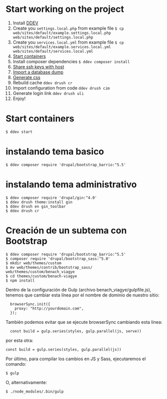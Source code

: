 # Start working on the project

1. Install [DDEV](https://ddev.readthedocs.io/en/latest/users/install/ddev-installation/)
2. Create you `settings.local.php` from example file `$ cp web/sites/default/example.settings.local.php web/sites/default/settings.local.php`
3. Create you `services.local.yml` from example file `$ cp web/sites/default/example.services.local.yml web/sites/default/services.local.yml`
4. [Start containers](#start-containers)
5. Install composer dependencies `$ ddev composer install`
6. [Share ssh keys with host](#share-ssh-keys-with-host)
7. [Import a database dump](#import-a-database-dump)
8. [Generate css](#run-watcher-for-compiling-css)
9. Rebuild cache `ddev drush cr`
10. Import configuration from code `ddev drush cim`
11. Generate login link `ddev drush uli`
12. Enjoy!

# Start containers
```shell
$ ddev start
```

# instalando tema basico
```shell
$ ddev composer require 'drupal/bootstrap_barrio:^5.5'
```

# instalando tema administrativo
```shell
$ ddev composer require 'drupal/gin:^4.0'
$ ddev drush theme:install gin
$ ddev drush en gin_toolbar
$ ddev drush cr
```

# Creación de un subtema con Bootstrap
```shell
$ ddev composer require 'drupal/bootstrap_barrio:^5.5'
$ composer require 'drupal/bootstrap_sass:^5.0'
$ mkdir web/themes/custom
$ mv web/themes/contrib/bootstrap_sass/ web/themes/custom/benach_viagye
$ cd themes/custom/benach-viagye
$ npm install
```

Dentro de la configuración de Gulp (archivo benach_viagye/gulpfile.js), tenemos que cambiar esta línea por el nombre de dominio de nuestro sitio:
```shell
  browserSync.init({
    proxy: "http://yourdomain.com",
  });
```
También podemos evitar que se ejecute browserSync cambiando esta línea:
```shell
  const build = gulp.series(styles, gulp.parallel(js, serve))
```
por esta otra:
```shell
const build = gulp.series(styles, gulp.parallel(js))
```
Por último, para compilar los cambios en JS y Sass, ejecutaremos el comando:
```shell
$ gulp
```
O, alternativamente:
```shell
$ ./node_modules/.bin/gulp
```